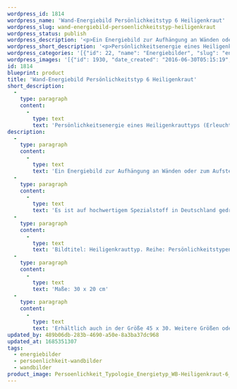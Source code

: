 ```yaml
---
wordpress_id: 1814
wordpress_name: 'Wand-Energiebild Persönlichkeitstyp 6 Heiligenkraut'
wordpress_slug: wand-energiebild-persoenlichkeitstyp-heiligenkraut
wordpress_status: publish
wordpress_description: '<p>Ein Energiebild zur Aufhängung an Wänden oder zum Aufstellen im Raum mit einem aktivierbaren Schwingungsfeld zur Grundenergie eines Heiligenkrauttypen, Blütenenergietyp 6: <span class="s1">Erleuchtet (im Sinne einer großen inneren Klarheit), getragen, hoffnungsvoll, mitteilungsfreudig.</span></p><p>Es ist auf hochwertigem Spezialstoff in Deutschland gedruckt und sorgfältig in Handarbeit auf Holzkeilrahmen aufgezogen. Laut Herstellerangaben ist der farbintensive Druck 70 Jahre lichtecht, waschbar und in einem umweltorientierten Verfahren hergestellt. Der Oberstoff ist mit einer Spezialbeschichtung unterfüttert, so dass, bei Aufhängung an der Wand, der rückseitige Holzrahmen auch bei hellen Farben unsichtbar ist.</p><p>Bildtitel: Heiligenkrauttyp. Reihe: Persönlichkeitstypen</p><p>Maße: 30 x 20 cm</p><p>Erhältlich auch in der Größe 45 x 30. Weitere Größen oder andere Seitenverhältnisse, sind bis 200 cm individuell für Sie innerhalb weniger Tage herstellbar. Bitte kontaktieren Sie uns hierfür unter <a href="mailto:info@elvedenverlag.de">info@elvedenverlag.de</a>.</p><p><a href="https://my.feenbaum.de/anwendung-energie-wandbilder/">Anwendungshinweise</a>      <a href="https://my.feenbaum.de/produktinformation-wandbilder/">Produktinformationen</a></p>'
wordpress_short_description: '<p>Persönlichkeitsenergie eines Heiligenkrauttyps (Erleuchtet (im Sinne einer großen inneren Klarheit), getragen, hoffnungsvoll, mitteilungsfreudig<span class="s1">)</span><br /><em>Hinweis: Das Wasserzeichen „Elveden Verlag Energiebild“ wird nicht mit gedruckt</em></p>'
wordpress_categories: '[{"id": 22, "name": "Energiebilder", "slug": "energiebilder"}, {"id": 43, "name": "Pers\u00f6nlichkeit", "slug": "persoenlichkeit-wandbilder"}, {"id": 24, "name": "Wandbilder", "slug": "wandbilder"}]'
wordpress_images: '[{"id": 1930, "date_created": "2016-06-30T05:15:19", "date_created_gmt": "2016-06-30T01:15:19", "date_modified": "2016-06-30T05:15:19", "date_modified_gmt": "2016-06-30T01:15:19", "src": "https://my.feenbaum.de/wp-content/uploads/2016/06/Persoenlichkeit_Typologie_Energietyp_WB-Heiligenkraut-6_8x8W-1.jpg", "name": "Persoenlichkeit_Typologie_Energietyp_WB-Heiligenkraut 6_8x8W", "alt": ""}]'
id: 1814
blueprint: product
title: 'Wand-Energiebild Persönlichkeitstyp 6 Heiligenkraut'
short_description:
  -
    type: paragraph
    content:
      -
        type: text
        text: 'Persönlichkeitsenergie eines Heiligenkrauttyps (Erleuchtet (im Sinne einer großen inneren Klarheit), getragen, hoffnungsvoll, mitteilungsfreudig)'
description:
  -
    type: paragraph
    content:
      -
        type: text
        text: 'Ein Energiebild zur Aufhängung an Wänden oder zum Aufstellen im Raum mit einem aktivierbaren Schwingungsfeld zur Grundenergie eines Heiligenkrauttypen, Blütenenergietyp 6: Erleuchtet (im Sinne einer großen inneren Klarheit), getragen, hoffnungsvoll, mitteilungsfreudig.'
  -
    type: paragraph
    content:
      -
        type: text
        text: 'Es ist auf hochwertigem Spezialstoff in Deutschland gedruckt und sorgfältig in Handarbeit auf Holzkeilrahmen aufgezogen. Laut Herstellerangaben ist der farbintensive Druck 70 Jahre lichtecht, waschbar und in einem umweltorientierten Verfahren hergestellt. Der Oberstoff ist mit einer Spezialbeschichtung unterfüttert, so dass, bei Aufhängung an der Wand, der rückseitige Holzrahmen auch bei hellen Farben unsichtbar ist.'
  -
    type: paragraph
    content:
      -
        type: text
        text: 'Bildtitel: Heiligenkrauttyp. Reihe: Persönlichkeitstypen'
  -
    type: paragraph
    content:
      -
        type: text
        text: 'Maße: 30 x 20 cm'
  -
    type: paragraph
    content:
      -
        type: text
        text: 'Erhältlich auch in der Größe 45 x 30. Weitere Größen oder andere Seitenverhältnisse, sind bis 200 cm individuell für Sie innerhalb weniger Tage herstellbar. Bitte kontaktieren Sie uns hierfür unter info@elvedenverlag.de.'
updated_by: 489b06db-283b-4690-a50e-8a3ba37dc968
updated_at: 1685351307
tags:
  - energiebilder
  - persoenlichkeit-wandbilder
  - wandbilder
product_image: Persoenlichkeit_Typologie_Energietyp_WB-Heiligenkraut-6_8x8W-1.jpg
---
```

